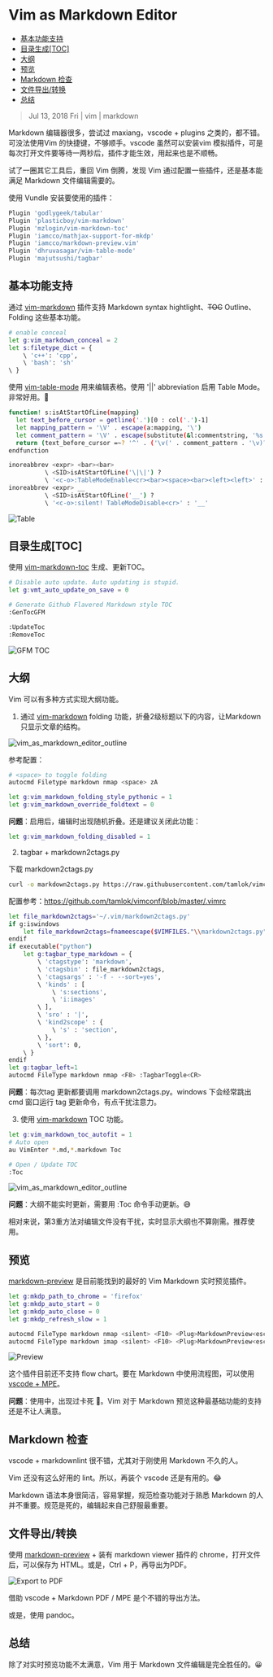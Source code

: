 # Vim as Markdown Editor

<!-- vim-markdown-toc GFM -->

* [基本功能支持](#基本功能支持)
* [目录生成[TOC]](#目录生成toc)
* [大纲](#大纲)
* [预览](#预览)
* [Markdown 检查](#markdown-检查)
* [文件导出/转换](#文件导出转换)
* [总结](#总结)

<!-- vim-markdown-toc -->

> Jul 13, 2018 Fri | vim | markdown

Markdown 编辑器很多，尝试过 maxiang，vscode + plugins 之类的，都不错。可没法使用Vim 的快捷键，不够顺手。vscode 虽然可以安装vim 模拟插件，可是每次打开文件要等待一两秒后，插件才能生效，用起来也是不顺畅。

试了一圈其它工具后，重回 Vim 倒腾，发现 Vim 通过配置一些插件，还是基本能满足 Markdown 文件编辑需要的。

使用 Vundle 安装要使用的插件：

```sh
Plugin 'godlygeek/tabular'
Plugin 'plasticboy/vim-markdown'
Plugin 'mzlogin/vim-markdown-toc'
Plugin 'iamcco/mathjax-support-for-mkdp'
Plugin 'iamcco/markdown-preview.vim'
Plugin 'dhruvasagar/vim-table-mode'
Plugin 'majutsushi/tagbar'
```

## 基本功能支持

通过 [vim-markdown](https://github.com/plasticboy/vim-markdown) 插件支持 Markdown syntax hightlight、~~TOC~~ Outline、Folding 这些基本功能。

```sh
# enable conceal
let g:vim_markdown_conceal = 2
let s:filetype_dict = {
    \ 'c++': 'cpp',
    \ 'bash': 'sh'
\ }

```

使用 [vim-table-mode](https://github.com/dhruvasagar/vim-table-mode) 用来编辑表格。使用 '||' abbreviation 启用 Table Mode。非常好用。🎉

```sh
function! s:isAtStartOfLine(mapping)
  let text_before_cursor = getline('.')[0 : col('.')-1]
  let mapping_pattern = '\V' . escape(a:mapping, '\')
  let comment_pattern = '\V' . escape(substitute(&l:commentstring, '%s.*$', '', ''), '\')
  return (text_before_cursor =~? '^' . ('\v(' . comment_pattern . '\v)?') . '\s*\v' . mapping_pattern . '\v$')
endfunction

inoreabbrev <expr> <bar><bar>
          \ <SID>isAtStartOfLine('\|\|') ?
          \ '<c-o>:TableModeEnable<cr><bar><space><bar><left><left>' : '<bar><bar>'
inoreabbrev <expr> __
          \ <SID>isAtStartOfLine('__') ?
          \ '<c-o>:silent! TableModeDisable<cr>' : '__'
```

![Table](images\vim_as_markdown_editor_table.png)

## 目录生成[TOC]

使用 [vim-markdown-toc](https://github.com/mzlogin/vim-markdown-toc) 生成、更新TOC。

```sh
# Disable auto update. Auto updating is stupid.
let g:vmt_auto_update_on_save = 0

# Generate Github Flavered Markdown style TOC
:GenTocGFM

:UpdateToc
:RemoveToc
```

![GFM TOC](images\vim_as_markdown_editor_toc01.png)

## 大纲

Vim 可以有多种方式实现大纲功能。

1. 通过 [vim-markdown](https://github.com/plasticboy/vim-markdown) folding 功能，折叠2级标题以下的内容，让Markdown 只显示文章的结构。

![vim_as_markdown_editor_outline](images\vim_as_markdown_editor_outline01.png)

参考配置：

```sh
# <space> to toggle folding
autocmd Filetype markdown nmap <space> zA

let g:vim_markdown_folding_style_pythonic = 1
let g:vim_markdown_override_foldtext = 0

```

**问题**：启用后，编辑时出现随机折叠。还是建议关闭此功能： 

```sh
let g:vim_markdown_folding_disabled = 1
```

2. tagbar + markdown2ctags.py

下载 markdown2ctags.py

```sh
curl -o markdown2ctags.py https://raw.githubusercontent.com/tamlok/vimconf/master/markdown2ctags.py
```

配置参考：https://github.com/tamlok/vimconf/blob/master/.vimrc

```sh
let file_markdown2ctags='~/.vim/markdown2ctags.py'
if g:iswindows
    let file_markdown2ctags=fnameescape($VIMFILES."\\markdown2ctags.py")
endif
if executable("python")
    let g:tagbar_type_markdown = {
        \ 'ctagstype': 'markdown',
        \ 'ctagsbin' : file_markdown2ctags,
        \ 'ctagsargs' : '-f - --sort=yes',
        \ 'kinds' : [
            \ 's:sections',
            \ 'i:images'
        \ ],
        \ 'sro' : '|',
        \ 'kind2scope' : {
            \ 's' : 'section',
        \ },
        \ 'sort': 0,
    \ }
endif
let g:tagbar_left=1
autocmd FileType markdown nmap <F8> :TagbarToggle<CR>
```

**问题**：每次tag 更新都要调用 markdown2ctags.py。windows 下会经常跳出 cmd 窗口运行 tag 更新命令，有点干扰注意力。

3. 使用 [vim-markdown](https://github.com/plasticboy/vim-markdown) TOC 功能。

```sh
let g:vim_markdown_toc_autofit = 1
# Auto open
au VimEnter *.md,*.markdown Toc

# Open / Update TOC
:Toc
```

![vim_as_markdown_editor_outline](images\vim_as_markdown_editor_outline02.png)

**问题**：大纲不能实时更新，需要用 :Toc 命令手动更新。😅

相对来说，第3重方法对编辑文件没有干扰，实时显示大纲也不算刚需。推荐使用。

## 预览

[markdown-preview](https://github.com/iamcco/markdown-preview.vim) 是目前能找到的最好的 Vim Markdown 实时预览插件。

```sh
let g:mkdp_path_to_chrome = 'firefox'
let g:mkdp_auto_start = 0
let g:mkdp_auto_close = 0
let g:mkdp_refresh_slow = 1

autocmd FileType markdown nmap <silent> <F10> <Plug>MarkdownPreview<esc>:sleep 2<esc>
autocmd FileType markdown imap <silent> <F10> <Plug>MarkdownPreview<esc>
```

![Preview](images\vim_as_markdown_editor_preview01.png)

这个插件目前还不支持 flow chart。要在 Markdown 中使用流程图，可以使用 [vscode + MPE](https://shd101wyy.github.io/markdown-preview-enhanced/#/diagrams)。

**问题**：使用中，出现过卡死 🐞。Vim 对于 Markdown 预览这种最基础功能的支持还是不让人满意。

## Markdown 检查

vscode + markdownlint 很不错，尤其对于刚使用 Markdown 不久的人。

Vim 还没有这么好用的 lint。所以，再装个 vscode 还是有用的。😂

Markdown 语法本身很简洁，容易掌握，规范检查功能对于熟悉 Markdown 的人并不重要。规范是死的，编辑起来自己舒服最重要。

## 文件导出/转换

使用 [markdown-preview](https://github.com/iamcco/markdown-preview.vim) + 装有 markdown viewer 插件的 chrome，打开文件后，可以保存为 HTML。或是，Ctrl + P，再导出为PDF。

![Export to PDF](images\vim_as_markdown_editor_export_to_pdf.png)

借助 vscode + Markdown PDF / MPE 是个不错的导出方法。

或是，使用 pandoc。

## 总结

除了对实时预览功能不太满意，Vim 用于 Markdown 文件编辑是完全胜任的。😀
